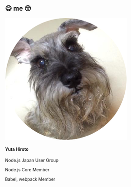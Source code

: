 <!-- background: profile -->

## 😋 me 😙

<div class="profile">
  <img src="../images/profile.png" alt="profile" class="profile-avatar">
  <h4 class="profile-name">Yuta Hiroto</h4>
  <div class="profile-info">
    <div class="profile-left">
      <p>Node.js Japan User Group</p>
      <div>
      <a href="http://about-hiroppy.com" target="_blank">
        <i class="fa fa-fw fa-home"></i>
      </a>
      <a href="https://github.com/abouthiroppy" target="_blank">
        <i class="fa fa-fw fa-github"></i>
      </a>
      <a href="https://twitter.com/about_hiroppy" target="_blank">
        <i class="fa fa-fw fa-twitter"></i>
      </a>
      </div>
    </div>
    <div class="profile-right">
      <p>Node.js Core Member</p>
      <p>Babel, webpack Member</p>
    </div>
  </div>
</div>
